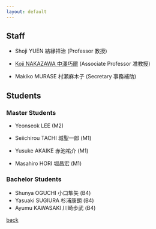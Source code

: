 ```yaml
---
layout: default
---
```


## <a name="staff"></a>Staff

* Shoji YUEN 結縁祥治 (Professor 教授)
* [Koji NAKAZAWA 中澤巧爾](https://knaknak.github.io) (Associate Professor 准教授)

* Makiko MURASE 村瀬麻木子 (Secretary 事務補助)

## <a name="students"></a>Students

### Master Students

* Yeonseok LEE (M2)

* Seiichirou TACHI 城聖一郎 (M1)
* Yusuke AKAIKE 赤池祐介 (M1)
* Masahiro HORI 堀昌宏 (M1)

### Bachelor Students

* Shunya OGUCHI 小口隼矢 (B4)
* Yasuaki SUGIURA 杉浦康朗 (B4)
* Ayumu KAWASAKI 川崎歩武 (B4)

[back](./)
